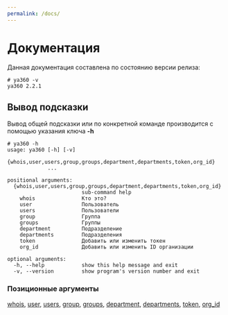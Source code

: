 ```yaml
---
permalink: /docs/
---
```

# Документация

Данная документация составлена по состоянию версии релиза:

```
# ya360 -v
ya360 2.2.1
```

## Вывод подсказки

Вывод общей подсказки или по конкретной команде производится с помощью указания ключа **-h**

```
# ya360 -h
usage: ya360 [-h] [-v]
             {whois,user,users,group,groups,department,departments,token,org_id}
             ...

positional arguments:
  {whois,user,users,group,groups,department,departments,token,org_id}
                        sub-command help
    whois               Кто это?
    user                Пользователь
    users               Пользователи
    group               Группа
    groups              Группы
    department          Подразделение
    departments         Подразделения
    token               Добавить или изменить токен
    org_id              Добавить или изменить ID организации

optional arguments:
  -h, --help            show this help message and exit
  -v, --version         show program's version number and exit
```

### Позиционные аргументы

[whois](/docs/whois/), [user](), [users](), [group](), [groups](), [department](), [departments](), [token](), [org_id]()
